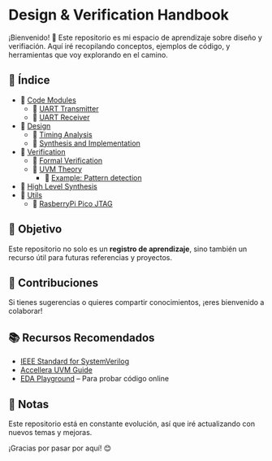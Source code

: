 # Design & Verification Handbook

¡Bienvenido! 🚀 Este repositorio es mi espacio de aprendizaje sobre diseño y verifiación. Aquí iré recopilando conceptos, ejemplos de código, y herramientas que voy explorando en el camino.

## 📂 Índice

* 📂 [Code Modules](modules/modules.md)
	* 📄 [UART Transmitter](modules/modules.md#uart-transmitter-uart_tx)
	* 📄 [UART Receiver](modules/modules.md#uart-receiver-uart_rx)
* 📂 [Design](design/digital_design_concepts.md)
	* 📂 [Timing Analysis](design/timming.md) 
	* 📂 [Synthesis and Implementation ](design/synthesis.md)
* 📂 [Verification](verification/basic_concetps.md)
	* 📂 [Formal Verification](verification/formal.md)
	* 📂 [UVM Theory](verification/uvm/UVM.md)
		* 📂 [Example: Pattern detection](verification/uvm/examples/test_plan.md) 
* 📂 [High Level Synthesis](hls/hls.md)
* 📂 [Utils](utils/utils.md)
	* 📂 [RasberryPi Pico JTAG](utils/JTAG_rp2040/xvc-pico.md)

## 🚀 Objetivo
Este repositorio no solo es un **registro de aprendizaje**, sino también un recurso útil para futuras referencias y proyectos.

## 🤝 Contribuciones
Si tienes sugerencias o quieres compartir conocimientos, ¡eres bienvenido a colaborar!

## 📚 Recursos Recomendados
- [IEEE Standard for SystemVerilog](https://ieeexplore.ieee.org/document/8299595)
- [Accellera UVM Guide](https://www.accellera.org/downloads/standards/uvm)
- [EDA Playground](https://www.edaplayground.com/) – Para probar código online

## 📌 Notas

Este repositorio está en constante evolución, así que iré actualizando con nuevos temas y mejoras.

¡Gracias por pasar por aquí! 😊

